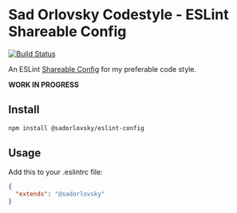 # Sad Orlovsky Codestyle - ESLint Shareable Config

[![Build Status](https://travis-ci.org/sadorlovsky/codestyle.svg)](https://travis-ci.org/sadorlovsky/codestyle)

An ESLint [Shareable Config](http://eslint.org/docs/developer-guide/shareable-configs) for my preferable code style.

**WORK IN PROGRESS**

## Install

```bash
npm install @sadorlovsky/eslint-config
```

## Usage

Add this to your .eslintrc file:

```json
{
  "extends": "@sadorlovsky"
}
```

